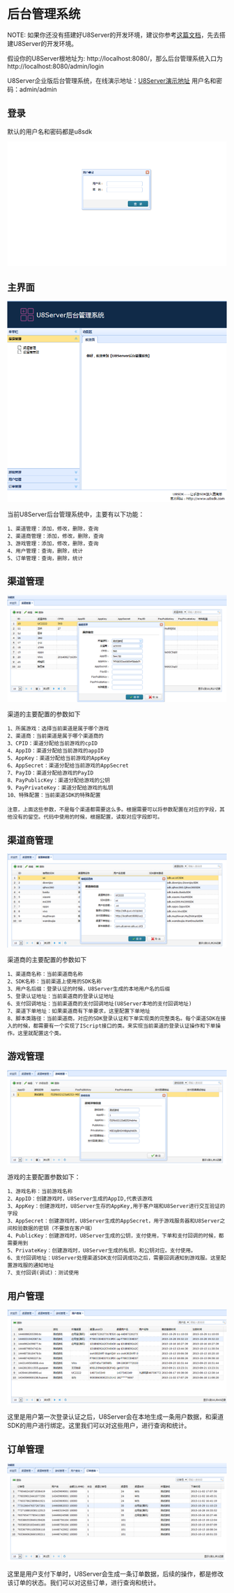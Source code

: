 后台管理系统
============

NOTE: 如果你还没有搭建好U8Server的开发环境，建议你参考[这篇文档](u8server_setup.md)，先去搭建U8Server的开发环境。

假设你的U8Server根地址为: http://localhost:8080/，那么后台管理系统入口为http://localhost:8080/admin/login


U8Server企业版后台管理系统，在线演示地址：[U8Server演示地址](http://121.42.144.254/admin/index)
用户名和密码：admin/admin


登录
-------

默认的用户名和密码都是u8sdk

![](images/admin_login.png)

主界面
-------

![](images/admin_main.png)

当前U8Server后台管理系统中，主要有以下功能：

```
1、渠道管理：添加，修改，删除，查询
2、渠道商管理：添加，修改，删除，查询
3、游戏管理：添加，修改，删除，查询
4、用户管理：查询，删除，统计
5、订单管理：查询，删除，统计
```

渠道管理
--------

![](images/admin_channel.png)

渠道的主要配置的参数如下

```
1、所属游戏：选择当前渠道是属于哪个游戏
2、渠道商：当前渠道是属于哪个渠道商的
3、CPID：渠道分配给当前游戏的cpID
4、AppID：渠道分配给当前游戏的appID
5、AppKey：渠道分配给当前游戏的AppKey
6、AppSecret：渠道分配给当前游戏的AppSecret
7、PayID：渠道分配给游戏的PayID
8、PayPublicKey：渠道分配给游戏的公钥
9、PayPrivateKey：渠道分配给游戏的私钥
10、特殊配置：当前渠道SDK的特殊配置

注意，上面这些参数，不是每个渠道都需要这么多。根据需要可以将参数配置在对应的字段，其他没有的留空。代码中使用的时候，根据配置，读取对应字段即可。

```

渠道商管理
----------

![](images/admin_channel_master.png)

渠道商的主要配置的参数如下

```
1、渠道商名称：当前渠道商名称
2、SDK名称：当前渠道上使用的SDK名称
3、用户名后缀：登录认证的时候，U8Server生成的本地用户名的后缀
5、登录认证地址：当前渠道商的登录认证地址
6、支付回调地址：当前渠道商的支付回调地址(U8Server本地的支付回调地址)
7、渠道下单地址：如果渠道商有下单要求，这里配置下单地址
8、脚本类路径：当前渠道商，对应的SDK登录认证和下单实现类的完整类名。每个渠道SDK在接入的时候，都需要有一个实现了IScript接口的类。来实现当前渠道的登录认证操作和下单操作。这里就配置这个类。

```

游戏管理
---------

![](images/admin_game.png)

游戏的主要配置参数如下：

```
1、游戏名称：当前游戏名称
2、AppID：创建游戏时，U8Server生成的AppID,代表该游戏
3、AppKey：创建游戏时，U8Server生存的AppKey,用于客户端和U8Server进行交互验证的字段
3、AppSecret：创建游戏时，U8Server生成的AppSecret，用于游戏服务器和U8Server之间校验数据的密钥（不要放在客户端）
4、PublicKey：创建游戏时，U8Server生成的公钥，支付使用，下单和支付回调的时候，都需要用到
5、PrivateKey：创建游戏时，U8Server生成的私钥，和公钥对应。支付使用。
6、支付回调地址：U8Server处理渠道SDK支付回调成功之后，需要回调通知到游戏服。这里配置游戏服的通知地址
7、支付回调(调试)：测试使用

```

用户管理
--------

![](images/admin_users.png)

这里是用户第一次登录认证之后，U8Server会在本地生成一条用户数据，和渠道SDK的用户进行绑定。这里我们可以对这些用户，进行查询和统计。


订单管理
--------

![](images/admin_orders.png)

这里是用户支付下单时，U8Server会生成一条订单数据，后续的操作，都是修改该订单的状态。我们可以对这些订单，进行查询和统计。

